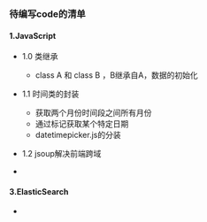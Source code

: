 

### 待编写code的清单

#### 1.JavaScript
  * 1.0 类继承
    * class A 和 class B ，B继承自A，数据的初始化
  
  * 1.1 时间类的封装
    * 获取两个月份时间段之间所有月份
    * 通过标记获取某个特定日期
    * datetimepicker.js的分装
   
  * 1.2 jsoup解决前端跨域
  * 

#### 3.ElasticSearch
  * 
